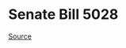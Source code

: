 # Senate Bill 5028

[Source](http://lawfilesext.leg.wa.gov/biennium/2023-24/Pdf/Bills/Senate%20Bills/5028.pdf)